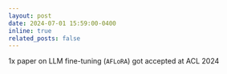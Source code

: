 ```yaml
---
layout: post
date: 2024-07-01 15:59:00-0400
inline: true
related_posts: false
---
```

1x paper on LLM fine-tuning (`AFLoRA`) got accepted at ACL 2024
